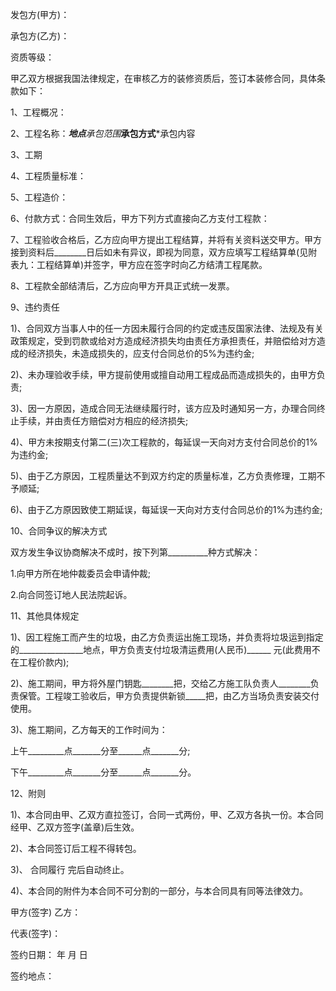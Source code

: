 
 


发包方(甲方)：


承包方(乙方)：


资质等级：


甲乙双方根据我国法律规定，在审核乙方的装修资质后，签订本装修合同，具体条款如下：


1、工程概况：


2、工程名称：***地点**承包范围***承包方式***承包内容


3、工期


4、工程质量标准：


5、工程造价：


6、付款方式：合同生效后，甲方下列方式直接向乙方支付工程款：


7、工程验收合格后，乙方应向甲方提出工程结算，并将有关资料送交甲方。甲方接到资料后________日后如未有异议，即视为同意，双方应填写工程结算单(见附表九：工程结算单)并签字，甲方应在签字时向乙方结清工程尾款。


8、工程款全部结清后，乙方应向甲方开具正式统一发票。


9、违约责任


1)、合同双方当事人中的任一方因未履行合同的约定或违反国家法律、法规及有关政策规定，受到罚款或给对方造成经济损失均由责任方承担责任，并赔偿给对方造成的经济损失，未造成损失的，应支付合同总价的5%为违约金;


2)、未办理验收手续，甲方提前使用或擅自动用工程成品而造成损失的，由甲方负责;


3)、因一方原因，造成合同无法继续履行时，该方应及时通知另一方，办理合同终止手续，并由责任方赔偿对方相应的经济损失;


4)、甲方未按期支付第二(三)次工程款的，每延误一天向对方支付合同总价的1%为违约金;


5)、由于乙方原因，工程质量达不到双方约定的质量标准，乙方负责修理，工期不予顺延;


6)、由于乙方原因致使工期延误，每延误一天向对方支付合同总价的1%为违约金;


10、合同争议的解决方式


双方发生争议协商解决不成时，按下列第__________种方式解决：


1.向甲方所在地仲裁委员会申请仲裁;


2.向合同签订地人民法院起诉。


11、其他具体规定


1)、因工程施工而产生的垃圾，由乙方负责运出施工现场，并负责将垃圾运到指定的________________地点，甲方负责支付垃圾清运费用(人民币)______ 元(此费用不在工程价款内);


2)、施工期间，甲方将外屋门钥匙________把，交给乙方施工队负责人________负责保管。工程竣工验收后，甲方负责提供新锁_____把，由乙方当场负责安装交付使用。


3)、施工期间，乙方每天的工作时间为：


上午_________点_______分至______点_______分;


下午_________点_______分至______点_______分。


12、附则


1)、本合同由甲、乙双方直拉签订，合同一式两份，甲、乙双方各执一份。本合同经甲、乙双方签字(盖章)后生效。


2)、本合同签订后工程不得转包。


3)、
合同履行
完后自动终止。


4)、本合同的附件为本合同不可分割的一部分，与本合同具有同等法律效力。


甲方(签字) 乙方：


代表(签字)：


签约日期： 年 月 日


签约地点：
 


 

 
 
 
 
 
  


  
 

  


  


  
 
 
 
 

